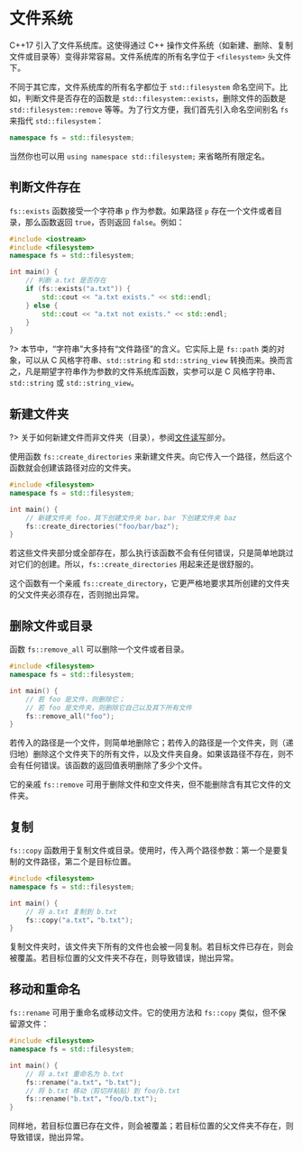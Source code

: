 # 文件系统

C++17 引入了文件系统库。这使得通过 C++ 操作文件系统（如新建、删除、复制文件或目录等）变得非常容易。文件系统库的所有名字位于 `<filesystem>` 头文件下。

不同于其它库，文件系统库的所有名字都位于 `std::filesystem` 命名空间下。比如，判断文件是否存在的函数是 `std::filesystem::exists`，删除文件的函数是 `std::filesystem::remove` 等等。为了行文方便，我们首先引入命名空间别名 `fs` 来指代 `std::filesystem`：

```cpp
namespace fs = std::filesystem;
```

当然你也可以用 `using namespace std::filesystem;` 来省略所有限定名。

## 判断文件存在

`fs::exists` 函数接受一个字符串 `p` 作为参数。如果路径 `p` 存在一个文件或者目录，那么函数返回 `true`，否则返回 `false`。例如：

```cpp
#include <iostream>
#include <filesystem>
namespace fs = std::filesystem;

int main() {
    // 判断 a.txt 是否存在
    if (fs::exists("a.txt")) {
        std::cout << "a.txt exists." << std::endl;
    } else {
        std::cout << "a.txt not exists." << std::endl;
    }
}
```

?> 本节中，“字符串”大多持有“文件路径”的含义。它实际上是 `fs::path` 类的对象，可以从 C 风格字符串、`std::string` 和 `std::string_view` 转换而来。换而言之，凡是期望字符串作为参数的文件系统库函数，实参可以是 C 风格字符串、`std::string` 或 `std::string_view`。

## 新建文件夹

?> 关于如何新建文件而非文件夹（目录），参阅[文件读写](ch10/file_io/)部分。

使用函数 `fs::create_directories` 来新建文件夹。向它传入一个路径，然后这个函数就会创建该路径对应的文件夹。

```cpp
#include <filesystem>
namespace fs = std::filesystem;

int main() {
    // 新建文件夹 foo，其下创建文件夹 bar，bar 下创建文件夹 baz
    fs::create_directories("foo/bar/baz");
}
```

若这些文件夹部分或全部存在，那么执行该函数不会有任何错误，只是简单地跳过对它们的创建。所以，`fs::create_directories` 用起来还是很舒服的。

这个函数有一个亲戚 `fs::create_directory`，它更严格地要求其所创建的文件夹的父文件夹必须存在，否则抛出异常。

## 删除文件或目录

函数 `fs::remove_all` 可以删除一个文件或者目录。

```cpp
#include <filesystem>
namespace fs = std::filesystem;

int main() {
    // 若 foo 是文件，则删除它；
    // 若 foo 是文件夹，则删除它自己以及其下所有文件
    fs::remove_all("foo");
}
```

若传入的路径是一个文件，则简单地删除它；若传入的路径是一个文件夹，则（递归地）删除这个文件夹下的所有文件，以及文件夹自身。如果该路径不存在，则不会有任何错误。该函数的返回值表明删除了多少个文件。

它的亲戚 `fs::remove` 可用于删除文件和空文件夹，但不能删除含有其它文件的文件夹。

## 复制

`fs::copy` 函数用于复制文件或目录。使用时，传入两个路径参数：第一个是要复制的文件路径，第二个是目标位置。

```cpp
#include <filesystem>
namespace fs = std::filesystem;

int main() {
    // 将 a.txt 复制到 b.txt
    fs::copy("a.txt"，"b.txt");
}
```

复制文件夹时，该文件夹下所有的文件也会被一同复制。若目标文件已存在，则会被覆盖。若目标位置的父文件夹不存在，则导致错误，抛出异常。

## 移动和重命名

`fs::rename` 可用于重命名或移动文件。它的使用方法和 `fs::copy` 类似，但不保留源文件：

```cpp
#include <filesystem>
namespace fs = std::filesystem;

int main() {
    // 将 a.txt 重命名为 b.txt
    fs::rename("a.txt"，"b.txt");
    // 将 b.txt 移动（剪切并粘贴）到 foo/b.txt
    fs::rename("b.txt"，"foo/b.txt");
}
```

同样地，若目标位置已存在文件，则会被覆盖；若目标位置的父文件夹不存在，则导致错误，抛出异常。
